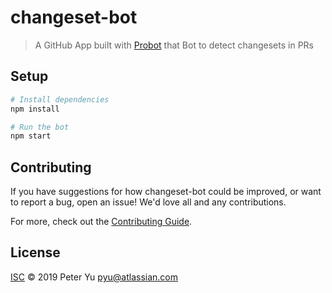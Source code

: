 # changeset-bot

> A GitHub App built with [Probot](https://github.com/probot/probot) that Bot to detect changesets in PRs

## Setup

```sh
# Install dependencies
npm install

# Run the bot
npm start
```

## Contributing

If you have suggestions for how changeset-bot could be improved, or want to report a bug, open an issue! We'd love all and any contributions.

For more, check out the [Contributing Guide](CONTRIBUTING.md).

## License

[ISC](LICENSE) © 2019 Peter Yu <pyu@atlassian.com>
